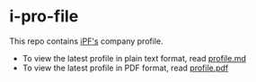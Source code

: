 # i-pro-file

This repo contains [iPF's](http://ipfsoftwares.com) company profile.

- To view the latest profile in plain text format, read [profile.md](profile.md)
- To view the latest profile in PDF format, read [profile.pdf](profile.pdf)
